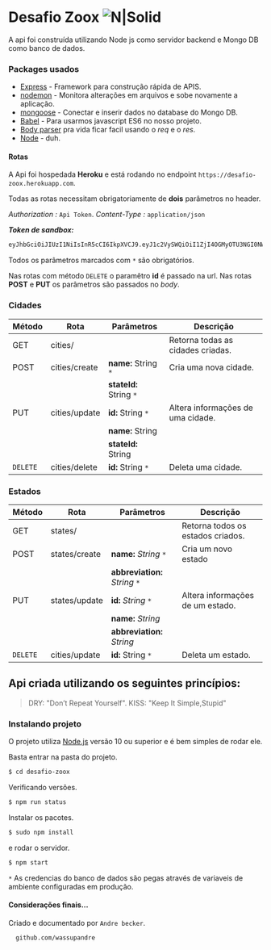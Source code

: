 # Desafio Zoox  ![N|Solid](https://zooxsmart.com/wp-content/themes/zoox/img/logo-menu-fixed.svg)

A api foi construída utilizando Node js como servidor backend e Mongo DB como banco de dados.

### Packages usados
* [Express] - Framework para construção rápida de APIS.
* [nodemon] - Monitora alterações em arquivos e sobe novamente a aplicação.
* [mongoose] - Conectar e inserir dados no database do Mongo DB.
* [Babel] - Para usarmos javascript ES6 no nosso projeto.
* [Body parser] pra vida ficar facil usando o *req* e o *res*.
* [Node] - duh.

#### Rotas
A Api foi hospedada **Heroku** e está rodando no endpoint `https://desafio-zoox.herokuapp.com`.


Todas as rotas necessitam obrigatoriamente de **dois** parâmetros no header.

*Authorization :*  `Api Token`.
*Content-Type :* `application/json`

***Token de sandbox:***
```sh
eyJhbGciOiJIUzI1NiIsInR5cCI6IkpXVCJ9.eyJ1c2VySWQiOiI1ZjI4OGMyOTU3NGI0NWQ2NzJhNTA1N2QiLCJzZWNyZXRLZXkiOiJiMmRmNDI4Yjk5MjlkM2FjZTdjNTk4YmJmNGU0OTZiMiIsIm5vdyI6IjIwMjAtMDgtMzBUMjM6Mjc6MTkuODM4WiIsImlhdCI6MTU5ODgzMDAzOX0.SwO3HaAxIcRDt168w3eL-RRC4OFArTd3LfHXgyA5M-s
```

Todos os parâmetros marcados com `*` são obrigatórios.

Nas rotas com método `DELETE` o paramêtro **id** é passado na url.
Nas rotas **POST** e **PUT** os parâmetros são passados no  *body*.

### Cidades
| Método | Rota | Parâmetros | Descrição
| ------ | ------ | ------ | ------ |
| GET | cities/ |  | Retorna todas as cidades criadas.
| POST | cities/create |  **name:** String `*`| Cria uma nova cidade.
| |  | **stateId:** String `*`  |
| PUT | cities/update |  **id:** String `*` | Altera informações de uma cidade.
|  | | **name:** String |
|  |  | **stateId:** String |
| `DELETE` | cities/delete | **id:** String `*` | Deleta uma cidade.

### Estados
| Método | Rota | Parâmetros | Descrição
| ------ | ------ | ------ | ------ |
| GET | states/ | | Retorna todos os estados criados.
| POST | states/create |  **name:** *String* `*` | Cria um novo estado
|  | |  **abbreviation:** *String* `*` |
| PUT | states/update | **id:** *String* `*` | Altera informações de um estado.
|  |  | **name:** *String* |
|  | | **abbreviation:** *String*  |
| `DELETE` | cities/update | **id:** String `*` | Deleta um estado.

 ## Api criada utilizando os seguintes princípios:
 >DRY: "Don’t Repeat Yourself".
 >KISS: "Keep It Simple,Stupid"

### Instalando projeto

O projeto utiliza [Node.js](https://nodejs.org/) versão 10 ou superior e é bem simples de rodar ele.

Basta entrar na pasta do projeto.

```sh
$ cd desafio-zoox
```

Verificando versões.

```sh
$ npm run status
```

Instalar os pacotes.
```sh
$ sudo npm install
```

e rodar o servidor.
```sh
$ npm start
```

`*` As credencias do banco de dados são pegas através de variaveis de ambiente configuradas em produção.


#### Considerações finais...
Criado e documentado por `Andre becker`.

```sh
  github.com/wassupandre
```
[Body parser]: <http://daringfireball.net/projects/markdown/>
[Babel]: <https://babeljs.io/docs>
[Node]: <http://nodejs.org>
[express]: <http://expressjs.com>
[nodemon]: <https://nodemon.io/>
[mongoose]: <https://mongoosejs.com/>
